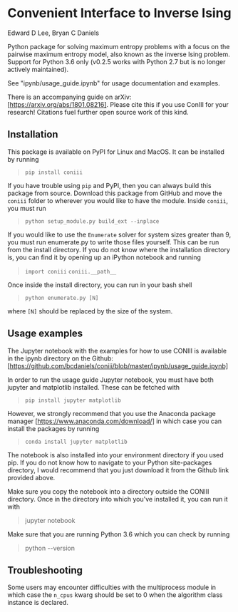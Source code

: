 # Convenient Interface to Inverse Ising
Edward D Lee, Bryan C Daniels

Python package for solving maximum entropy problems with a focus on the pairwise maximum entropy
model, also known as the inverse Ising problem. Support for Python 3.6 only (v0.2.5 works with Python
2.7 but is no longer actively maintained).

See "ipynb/usage_guide.ipynb" for usage documentation and examples.

There is an accompanying guide on arXiv: [https://arxiv.org/abs/1801.08216]. Please cite this if you
use ConIII for your research! Citations fuel further open source work of this kind.

## Installation
This package is available on PyPI for Linux and MacOS. It can be installed by running  
>`pip install coniii`

If you have trouble using `pip` and PyPI, then you can always build this package from source.  Download this
package from GitHub and move the `coniii` folder to wherever you would like to have the module.
Inside `coniii`, you must run
> `python setup_module.py build_ext --inplace`

If you would like to use the `Enumerate` solver for system sizes greater than 9, you must run
enumerate.py to write those files yourself. This can be run from the install directory.  If you do not
know where the installation directory is, you can find it by opening up an iPython notebook and
running
> `import coniii`  `coniii.__path__`

Once inside the install directory, you can run in your bash shell
>`python enumerate.py [N]` 

where `[N]` should be replaced by the size of the system.

## Usage examples
The Jupyter notebook with the examples for how to use CONIII is available in the ipynb directory on
the Github: 
[https://github.com/bcdaniels/coniii/blob/master/ipynb/usage_guide.ipynb]

In order to run the usage guide Jupyter notebook, you must have both jupyter and matplotlib
installed. These can be fetched with
>`pip install jupyter matplotlib`

However, we strongly recommend that you use the Anaconda package manager
[https://www.anaconda.com/download/] in which case you can install the packages by running
>`conda install jupyter matplotlib`

The notebook is also installed into your environment directory if you used pip. If you do not know how to
navigate to your Python site-packages directory, I would recommend that you just download it from
the Github link provided above.

Make sure you copy the notebook into a directory outside the CONIII directory. Once in the directory
into which you've installed it, you can run it with
> jupyter notebook

Make sure that you are running Python 3.6 which you can check by running
> python --version

## Troubleshooting
Some users may encounter difficulties with the multiprocess module in which case the `n_cpus` kwarg should be set to 0 when the algorithm class instance is declared.
